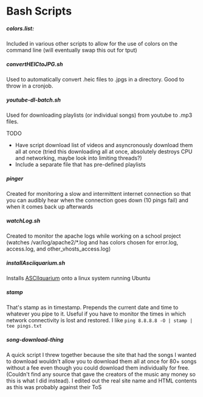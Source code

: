 # Bash Scripts

##### colors.list:

Included in various other scripts to allow for the use of colors on the command line (will eventually swap this out for tput)

##### convertHEICtoJPG.sh

Used to automatically convert .heic files to .jpgs in a directory. Good to throw in a cronjob.

##### youtube-dl-batch.sh

Used for downloading playlists (or individual songs) from youtube to .mp3 files.

TODO

- Have script download list of videos and asyncronously download them all at once
    (tried this downloading all at once, absolutely destroys CPU and networking, maybe look into limiting threads?)
- Include a separate file that has pre-defined playlists

##### pinger

Created for monitoring a slow and intermittent internet connection so that you can audibly hear when the connection goes down (10 pings fail) and when it comes back up afterwards

##### watchLog.sh

Created to monitor the apache logs while working on a school project (watches /var/log/apache2/\*.log and has colors chosen for error.log, access.log, and other_vhosts_access.log)

##### installAsciiquarium.sh

Installs [ASCIIquarium](https://robobunny.com/projects/asciiquarium/html/) onto a linux system running Ubuntu

##### stamp

That's stamp as in timestamp. Prepends the current date and time to whatever you pipe to it. Useful if you have to monitor the times in which network connectivity is lost and restored. I like `ping 8.8.8.8 -O | stamp | tee pings.txt`

##### song-download-thing

A quick script I threw together because the site that had the songs I wanted to download wouldn't allow you to download them all at once for 80+ songs without a fee even though you could download them individually for free. (Couldn't find any source that gave the creators of the music any money so this is what I did instead). I edited out the real site name and HTML contents as this was probably against their ToS
